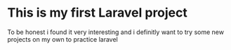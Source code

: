 # This is my first Laravel project
To be honest i found it very interesting and i definitly want to try some new projects on my own to practice laravel